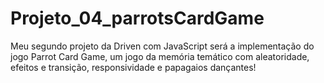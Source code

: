 # Projeto_04_parrotsCardGame
Meu segundo projeto da Driven com JavaScript será a implementação do jogo Parrot Card Game, um jogo da memória temático com aleatoridade, efeitos e transição, responsividade e papagaios dançantes!
